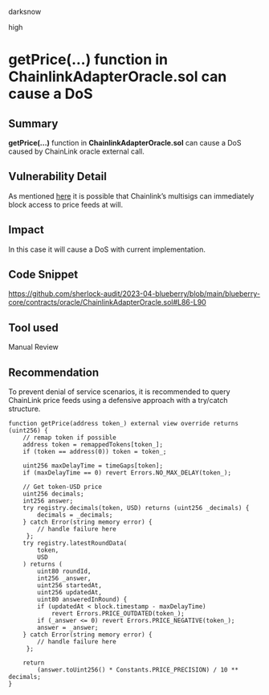 darksnow

high

# getPrice(...) function in ChainlinkAdapterOracle.sol can cause a DoS

## Summary
**getPrice(...)** function in **ChainlinkAdapterOracle.sol** can cause a DoS caused by ChainLink oracle external call.

## Vulnerability Detail
As mentioned [here](https://blog.openzeppelin.com/secure-smart-contract-guidelines-the-dangers-of-price-oracles/) it is possible that Chainlink’s multisigs can immediately block access to price feeds at will.

## Impact
In this case it will cause a DoS with current implementation.

## Code Snippet
https://github.com/sherlock-audit/2023-04-blueberry/blob/main/blueberry-core/contracts/oracle/ChainlinkAdapterOracle.sol#L86-L90

## Tool used
Manual Review

## Recommendation
To prevent denial of service scenarios, it is recommended to query ChainLink price feeds using a defensive approach with a try/catch structure.
```
function getPrice(address token_) external view override returns (uint256) {
    // remap token if possible
    address token = remappedTokens[token_];
    if (token == address(0)) token = token_;

    uint256 maxDelayTime = timeGaps[token];
    if (maxDelayTime == 0) revert Errors.NO_MAX_DELAY(token_);

    // Get token-USD price
    uint256 decimals;
    int256 answer;
    try registry.decimals(token, USD) returns (uint256 _decimals) {
        decimals = _decimals;
    } catch Error(string memory error) { 
        // handle failure here
     };
    try registry.latestRoundData(
        token,
        USD
    ) returns (
        uint80 roundId,
        int256 _answer,
        uint256 startedAt,
        uint256 updatedAt,
        uint80 answeredInRound) {
        if (updatedAt < block.timestamp - maxDelayTime)
            revert Errors.PRICE_OUTDATED(token_);
        if (_answer <= 0) revert Errors.PRICE_NEGATIVE(token_);
        answer = _answer;
    } catch Error(string memory error) { 
        // handle failure here
     };

    return
        (answer.toUint256() * Constants.PRICE_PRECISION) / 10 ** decimals;
}
```
